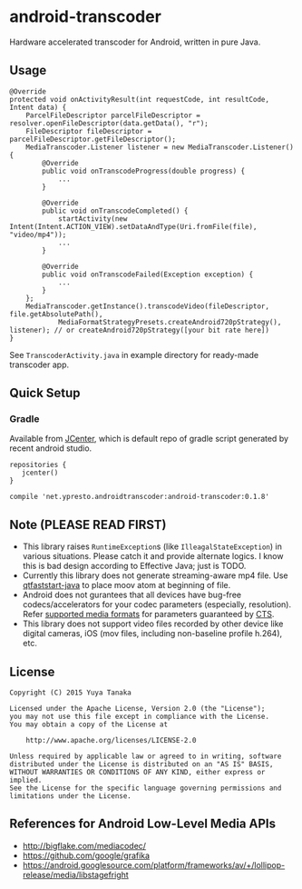 android-transcoder
=================

Hardware accelerated transcoder for Android, written in pure Java.

## Usage

```
@Override
protected void onActivityResult(int requestCode, int resultCode, Intent data) {
    ParcelFileDescriptor parcelFileDescriptor = resolver.openFileDescriptor(data.getData(), "r");
    FileDescriptor fileDescriptor = parcelFileDescriptor.getFileDescriptor();
    MediaTranscoder.Listener listener = new MediaTranscoder.Listener() {
        @Override
        public void onTranscodeProgress(double progress) {
            ...
        }

        @Override
        public void onTranscodeCompleted() {
            startActivity(new Intent(Intent.ACTION_VIEW).setDataAndType(Uri.fromFile(file), "video/mp4"));
            ...
        }

        @Override
        public void onTranscodeFailed(Exception exception) {
            ...
        }
    };
    MediaTranscoder.getInstance().transcodeVideo(fileDescriptor, file.getAbsolutePath(),
            MediaFormatStrategyPresets.createAndroid720pStrategy(), listener); // or createAndroid720pStrategy([your bit rate here])
}
```

See `TranscoderActivity.java` in example directory for ready-made transcoder app.

## Quick Setup

### Gradle

Available from [JCenter](https://bintray.com/bintray/jcenter), which is default repo of gradle script generated by recent android studio.

```
repositories {
   jcenter()
}
```

```
compile 'net.ypresto.androidtranscoder:android-transcoder:0.1.8'
```

## Note (PLEASE READ FIRST)

- This library raises `RuntimeException`s (like `IlleagalStateException`) in various situations. Please catch it and provide alternate logics. I know this is bad design according to Effective Java; just is TODO.
- Currently this library does not generate streaming-aware mp4 file.
Use [qtfaststart-java](https://github.com/ypresto/qtfaststart-java) to place moov atom at beginning of file.
- Android does not gurantees that all devices have bug-free codecs/accelerators for your codec parameters (especially, resolution). Refer [supported media formats](http://developer.android.com/guide/appendix/media-formats.html) for parameters guaranteed by [CTS](https://source.android.com/compatibility/cts-intro.html).
- This library does not support video files recorded by other device like digital cameras, iOS (mov files, including non-baseline profile h.264), etc.

## License

```
Copyright (C) 2015 Yuya Tanaka

Licensed under the Apache License, Version 2.0 (the "License");
you may not use this file except in compliance with the License.
You may obtain a copy of the License at

    http://www.apache.org/licenses/LICENSE-2.0

Unless required by applicable law or agreed to in writing, software
distributed under the License is distributed on an "AS IS" BASIS,
WITHOUT WARRANTIES OR CONDITIONS OF ANY KIND, either express or implied.
See the License for the specific language governing permissions and
limitations under the License.
```

## References for Android Low-Level Media APIs

- http://bigflake.com/mediacodec/
- https://github.com/google/grafika
- https://android.googlesource.com/platform/frameworks/av/+/lollipop-release/media/libstagefright
